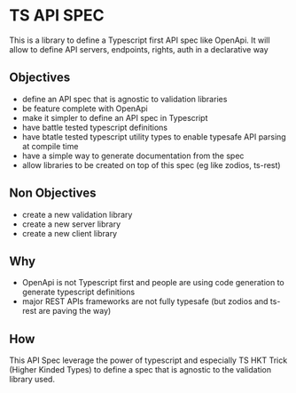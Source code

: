 # TS API SPEC

This is a library to define a Typescript first API spec like OpenApi.
It will allow to define API servers, endpoints, rights, auth in a declarative way

## Objectives

- define an API spec that is agnostic to validation libraries
- be feature complete with OpenApi
- make it simpler to define an API spec in Typescript
- have battle tested typescript definitions
- have btatle tested typescript utility types to enable typesafe API parsing at compile time
- have a simple way to generate documentation from the spec
- allow libraries to be created on top of this spec (eg like zodios, ts-rest)

## Non Objectives

- create a new validation library
- create a new server library
- create a new client library

## Why

- OpenApi is not Typescript first and people are using code generation to generate typescript definitions
- major REST APIs frameworks are not fully typesafe (but zodios and ts-rest are paving the way)

## How

This API Spec leverage the power of typescript and especially TS HKT Trick (Higher Kinded Types) to define a spec that is agnostic to the validation library used.
